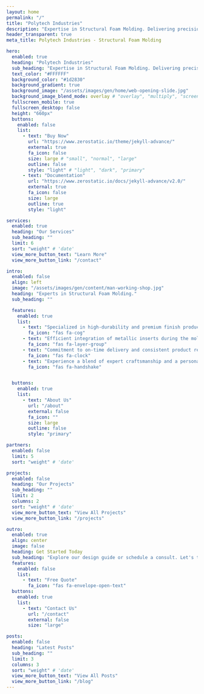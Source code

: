 ```yaml
---
layout: home
permalink: "/"
title: "Polytech Industries"
description: "Expertise in Structural Foam Molding. Delivering precision and durability, tailored for niche demands."
header_transparent: true
meta_title: Polytech Industries - Structural Foam Molding

hero:
  enabled: true
  heading: "Polytech Industries"
  sub_heading: "Expertise in Structural Foam Molding. Delivering precision and durability, tailored for niche demands."
  text_color: "#FFFFFF"
  background_color: "#1d2830"
  background_gradient: true
  background_image: "/assets/images/gen/home/web-opening-slide.jpg"
  background_image_blend_mode: overlay # "overlay", "multiply", "screen"
  fullscreen_mobile: true
  fullscreen_desktop: false
  height: "660px"
  buttons:
    enabled: false
    list:
      - text: "Buy Now"
        url: "https://www.zerostatic.io/theme/jekyll-advance/"
        external: true
        fa_icon: false
        size: large # "small", "normal", "large"
        outline: false
        style: "light" # "light", "dark", "primary"
      - text: "Documentation"
        url: "https://www.zerostatic.io/docs/jekyll-advance/v2.0/"
        external: true
        fa_icon: false
        size: large
        outline: true
        style: "light"

services:
  enabled: true
  heading: "Our Services"
  sub_heading: ""
  limit: 6
  sort: "weight" # 'date'
  view_more_button_text: "Learn More"
  view_more_button_link: "/contact"

intro:
  enabled: false
  align: left
  image: "/assets/images/gen/content/man-working-shop.jpg"
  heading: "Experts in Structural Foam Molding."
  sub_heading: ""

  features:
    enabled: true
    list:
      - text: "Specialized in high-durability and premium finish products."
        fa_icon: "fas fa-cog"
      - text: "Efficient integration of metallic inserts during the molding process."
        fa_icon: "fas fa-layer-group"
      - text: "Commitment to on-time delivery and consistent product reliability."
        fa_icon: "fas fa-clock"
      - text: "Experience a blend of expert craftsmanship and a personal touch."
        fa_icon: "fas fa-handshake"


  buttons:
    enabled: true
    list:
      - text: "About Us"
        url: "/about"
        external: false
        fa_icon: ""
        size: large
        outline: false
        style: "primary"

partners:
  enabled: false
  limit: 5
  sort: "weight" # 'date'

projects:
  enabled: false
  heading: "Our Projects"
  sub_heading: ""
  limit: 2
  columns: 2
  sort: "weight" # 'date'
  view_more_button_text: "View All Projects"
  view_more_button_link: "/projects"

outro:
  enabled: true
  align: center
  image: false
  heading: Get Started Today
  sub_heading: "Explore our design guide or schedule a consult. Let's transform your vision into reality."
  features:
    enabled: false
    list:
      - text: "Free Quote"
        fa_icon: "fas fa-envelope-open-text"
  buttons:
    enabled: true
    list:
      - text: "Contact Us"
        url: "/contact"
        external: false
        size: "large"

posts:
  enabled: false
  heading: "Latest Posts"
  sub_heading: ""
  limit: 3
  columns: 3
  sort: "weight" # 'date'
  view_more_button_text: "View All Posts"
  view_more_button_link: "/blog"
---
```

